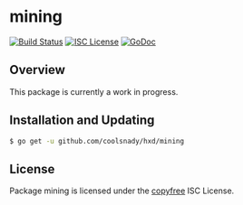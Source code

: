 mining
======

[![Build Status](http://img.shields.io/travis/coolsnady/hxd.svg)](https://travis-ci.org/coolsnady/hxd)
[![ISC License](http://img.shields.io/badge/license-ISC-blue.svg)](http://copyfree.org)
[![GoDoc](https://img.shields.io/badge/godoc-reference-blue.svg)](http://godoc.org/github.com/coolsnady/hxd/mining)

## Overview

This package is currently a work in progress.

## Installation and Updating

```bash
$ go get -u github.com/coolsnady/hxd/mining
```

## License

Package mining is licensed under the [copyfree](http://copyfree.org) ISC
License.
